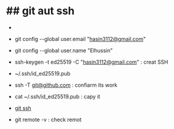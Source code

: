 <!--  -->
# ## git aut ssh
* 
* git config --global user.email "hasin3112@gmail.com"
* git config --global user.name "Elhussin"

* ssh-keygen -t ed25519 -C "hasin3112@gmail.com" : creat SSH
* ~/.ssh/id_ed25519.pub 
* ssh -T git@github.com  : confiarm its work

* cat ~/.ssh/id_ed25519.pub : capy it
* [git ssh](https://github.com/settings/ssh/new)

* git remote -v : check remot 